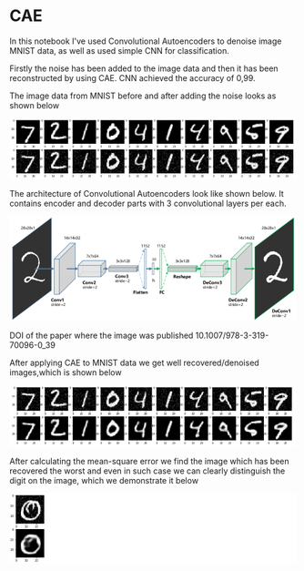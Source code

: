 # CAE
In this notebook I've used Convolutional Autoencoders to denoise image MNIST data, as well as used simple CNN for classification.

Firstly the noise has been added to the image data and then it has been reconstructed by using CAE.
CNN achieved the accuracy of 0,99.

The image data from MNIST before and after adding the noise looks as shown below

![](images/Added%20noise.png)

The architecture of Convolutional Autoencoders look like shown below. It contains encoder and decoder parts with 3 convolutional layers per each.

![](images/cae.png)

DOI of the paper where the image was published 10.1007/978-3-319-70096-0_39

After applying CAE to MNIST data we get well recovered/denoised images,which is shown below

![](images/Denoised.png)

After calculating the mean-square error we find the image which has been recovered the worst and even in such case we can clearly distinguish the digit on the image, which we demonstrate it below

![](images/worst.png)
